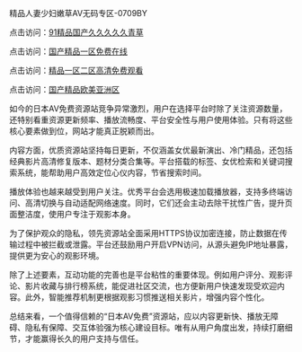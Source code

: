 精品人妻少妇嫩草AV无码专区-0709BY

点击访问：<a href="https://heiliaowzu4ur.pages.dev">91精品国产久久久久久青草</a>

点击访问：<a href="https://heiliaoxqkkct.pages.dev">国产精品一区免费在线</a>

点击访问：<a href="https://heiliaoga6s9v.pages.dev">精品一区二区高清免费观看</a>

点击访问：<a href="https://heiliao2dmwwy.pages.dev">国产精品欧美亚洲区</a>

如今的日本AV免费资源站竞争异常激烈，用户在选择平台时除了关注资源数量，还特别看重资源更新频率、播放流畅度、平台安全性与用户使用体验。只有将这些核心要素做到位，网站才能真正脱颖而出。

内容方面，优质资源站坚持每日更新，不仅涵盖女优最新演出、冷门精品，还包括经典影片高清修复版本、题材分类合集等。平台搭载的标签、女优检索和关键词搜索系统，能帮助用户高效定位心仪内容，节省搜索时间。

播放体验也越来越受到用户关注。优秀平台会选用极速加载播放器，支持多终端访问、高清切换与自动适配网络速度。同时，它们还会主动去除干扰性广告，提升页面整洁度，使用户专注于观影本身。

为了保护观众的隐私，领先资源站全面采用HTTPS协议加密连接，防止数据在传输过程中被拦截或泄露。平台还鼓励用户开启VPN访问，从源头避免IP地址暴露，提供更为安心的观影环境。

除了上述要素，互动功能的完善也是平台粘性的重要体现。例如用户评分、观影评论、影片收藏与排行榜系统，能促进社区交流，也方便新用户快速发现受欢迎内容。此外，智能推荐机制更根据观影习惯推送相关影片，增强内容个性化。

总结来看，一个值得信赖的“日本AV免费”资源站，应以内容更新快、播放无障碍、隐私有保障、交互体验强为核心建设目标。唯有从用户角度出发，持续打磨细节，才能赢得长久的用户支持与信任。

<span style="display:none;">[Canonical link]( https://github.com/qi212154554/584871 ）</span>
